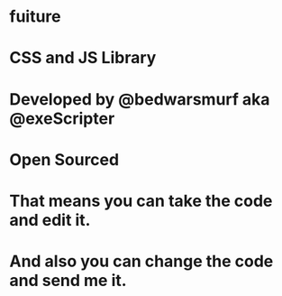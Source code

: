 # fuiture
# CSS and JS Library
# Developed by @bedwarsmurf aka @exeScripter

# Open Sourced
# That means you can take the code and edit it. 
# And also you can change the code and send me it.

